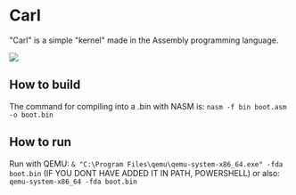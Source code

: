 # Carl

"Carl" is a simple "kernel" made in the Assembly programming language.

<img src="https://c.feridinha.com/xZ9eD.png">

## How to build

The command for compiling into a .bin with NASM is: `nasm -f bin boot.asm -o boot.bin`

## How to run

Run with QEMU: `& "C:\Program Files\qemu\qemu-system-x86_64.exe" -fda boot.bin` (IF YOU DONT HAVE ADDED IT IN PATH, POWERSHELL)
or also: `qemu-system-x86_64 -fda boot.bin`
